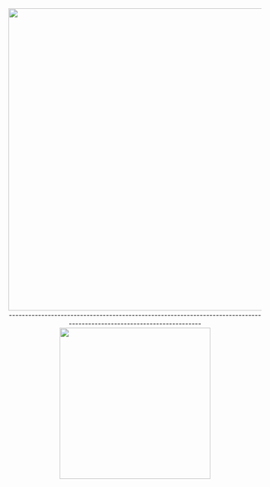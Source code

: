 <center>
<img width="600px" src="http://i.imgur.com/tXmKntN.png"/>
-----------------------------------------------------------------------------------------------------------------------
<img width="300px" src="http://i.imgur.com/WDZye0M.png"/>
</center>
